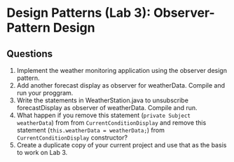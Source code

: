 # Design Patterns (Lab 3): Observer-Pattern Design

## Questions

1. Implement the weather monitoring application using the observer design pattern.
2. Add another forecast display as observer for weatherData. Compile and run your proggram.
3. Write the statements in WeatherStation.java to unsubscribe forecastDisplay as observer of weatherData. Compile and run.
4. What happen if you remove this statement (`private Subject weatherData`) from from `CurrentConditionDisplay` and remove this statement (`this.weatherData = weatherData;`)  from `CurrentConditionDisplay` constructor?
5. Create a duplicate copy of your current project and use that as the basis to work on Lab 3.